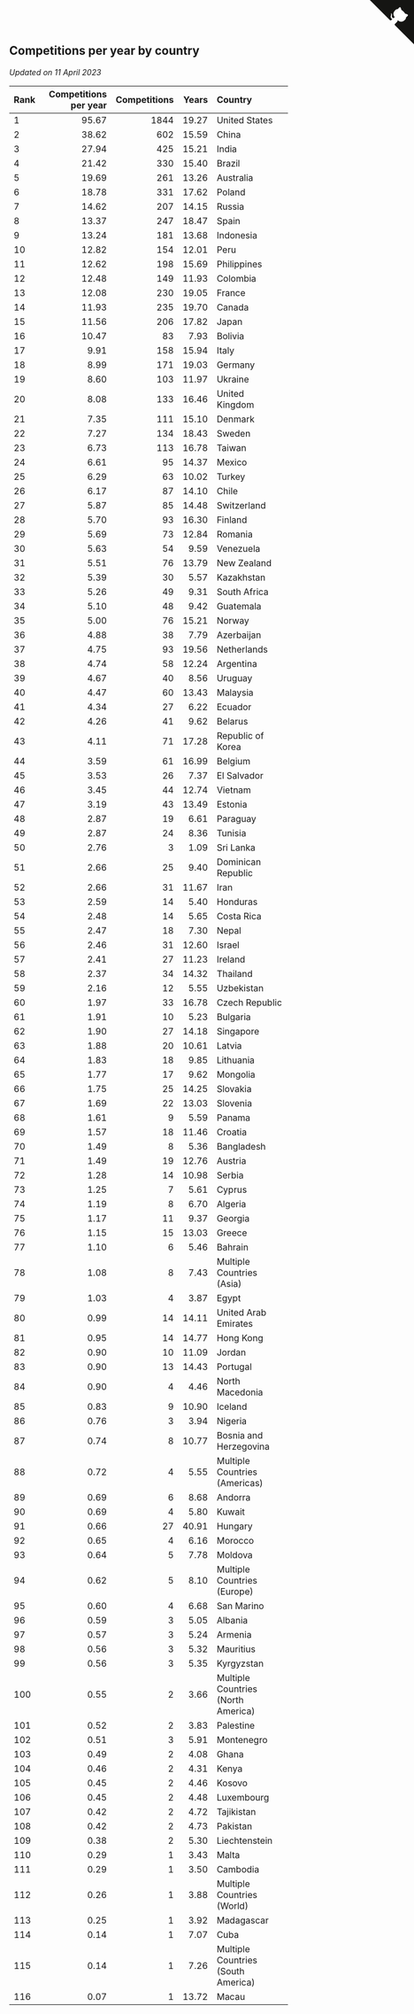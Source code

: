 ## Competitions per year by country

*Updated on 11 April 2023*

| Rank | Competitions per year | Competitions | Years | Country |
| :--- | ---: | ---: | ---: | :--- |
| 1 | 95.67 | 1844 | 19.27 | United States |
| 2 | 38.62 | 602 | 15.59 | China |
| 3 | 27.94 | 425 | 15.21 | India |
| 4 | 21.42 | 330 | 15.40 | Brazil |
| 5 | 19.69 | 261 | 13.26 | Australia |
| 6 | 18.78 | 331 | 17.62 | Poland |
| 7 | 14.62 | 207 | 14.15 | Russia |
| 8 | 13.37 | 247 | 18.47 | Spain |
| 9 | 13.24 | 181 | 13.68 | Indonesia |
| 10 | 12.82 | 154 | 12.01 | Peru |
| 11 | 12.62 | 198 | 15.69 | Philippines |
| 12 | 12.48 | 149 | 11.93 | Colombia |
| 13 | 12.08 | 230 | 19.05 | France |
| 14 | 11.93 | 235 | 19.70 | Canada |
| 15 | 11.56 | 206 | 17.82 | Japan |
| 16 | 10.47 | 83 | 7.93 | Bolivia |
| 17 | 9.91 | 158 | 15.94 | Italy |
| 18 | 8.99 | 171 | 19.03 | Germany |
| 19 | 8.60 | 103 | 11.97 | Ukraine |
| 20 | 8.08 | 133 | 16.46 | United Kingdom |
| 21 | 7.35 | 111 | 15.10 | Denmark |
| 22 | 7.27 | 134 | 18.43 | Sweden |
| 23 | 6.73 | 113 | 16.78 | Taiwan |
| 24 | 6.61 | 95 | 14.37 | Mexico |
| 25 | 6.29 | 63 | 10.02 | Turkey |
| 26 | 6.17 | 87 | 14.10 | Chile |
| 27 | 5.87 | 85 | 14.48 | Switzerland |
| 28 | 5.70 | 93 | 16.30 | Finland |
| 29 | 5.69 | 73 | 12.84 | Romania |
| 30 | 5.63 | 54 | 9.59 | Venezuela |
| 31 | 5.51 | 76 | 13.79 | New Zealand |
| 32 | 5.39 | 30 | 5.57 | Kazakhstan |
| 33 | 5.26 | 49 | 9.31 | South Africa |
| 34 | 5.10 | 48 | 9.42 | Guatemala |
| 35 | 5.00 | 76 | 15.21 | Norway |
| 36 | 4.88 | 38 | 7.79 | Azerbaijan |
| 37 | 4.75 | 93 | 19.56 | Netherlands |
| 38 | 4.74 | 58 | 12.24 | Argentina |
| 39 | 4.67 | 40 | 8.56 | Uruguay |
| 40 | 4.47 | 60 | 13.43 | Malaysia |
| 41 | 4.34 | 27 | 6.22 | Ecuador |
| 42 | 4.26 | 41 | 9.62 | Belarus |
| 43 | 4.11 | 71 | 17.28 | Republic of Korea |
| 44 | 3.59 | 61 | 16.99 | Belgium |
| 45 | 3.53 | 26 | 7.37 | El Salvador |
| 46 | 3.45 | 44 | 12.74 | Vietnam |
| 47 | 3.19 | 43 | 13.49 | Estonia |
| 48 | 2.87 | 19 | 6.61 | Paraguay |
| 49 | 2.87 | 24 | 8.36 | Tunisia |
| 50 | 2.76 | 3 | 1.09 | Sri Lanka |
| 51 | 2.66 | 25 | 9.40 | Dominican Republic |
| 52 | 2.66 | 31 | 11.67 | Iran |
| 53 | 2.59 | 14 | 5.40 | Honduras |
| 54 | 2.48 | 14 | 5.65 | Costa Rica |
| 55 | 2.47 | 18 | 7.30 | Nepal |
| 56 | 2.46 | 31 | 12.60 | Israel |
| 57 | 2.41 | 27 | 11.23 | Ireland |
| 58 | 2.37 | 34 | 14.32 | Thailand |
| 59 | 2.16 | 12 | 5.55 | Uzbekistan |
| 60 | 1.97 | 33 | 16.78 | Czech Republic |
| 61 | 1.91 | 10 | 5.23 | Bulgaria |
| 62 | 1.90 | 27 | 14.18 | Singapore |
| 63 | 1.88 | 20 | 10.61 | Latvia |
| 64 | 1.83 | 18 | 9.85 | Lithuania |
| 65 | 1.77 | 17 | 9.62 | Mongolia |
| 66 | 1.75 | 25 | 14.25 | Slovakia |
| 67 | 1.69 | 22 | 13.03 | Slovenia |
| 68 | 1.61 | 9 | 5.59 | Panama |
| 69 | 1.57 | 18 | 11.46 | Croatia |
| 70 | 1.49 | 8 | 5.36 | Bangladesh |
| 71 | 1.49 | 19 | 12.76 | Austria |
| 72 | 1.28 | 14 | 10.98 | Serbia |
| 73 | 1.25 | 7 | 5.61 | Cyprus |
| 74 | 1.19 | 8 | 6.70 | Algeria |
| 75 | 1.17 | 11 | 9.37 | Georgia |
| 76 | 1.15 | 15 | 13.03 | Greece |
| 77 | 1.10 | 6 | 5.46 | Bahrain |
| 78 | 1.08 | 8 | 7.43 | Multiple Countries (Asia) |
| 79 | 1.03 | 4 | 3.87 | Egypt |
| 80 | 0.99 | 14 | 14.11 | United Arab Emirates |
| 81 | 0.95 | 14 | 14.77 | Hong Kong |
| 82 | 0.90 | 10 | 11.09 | Jordan |
| 83 | 0.90 | 13 | 14.43 | Portugal |
| 84 | 0.90 | 4 | 4.46 | North Macedonia |
| 85 | 0.83 | 9 | 10.90 | Iceland |
| 86 | 0.76 | 3 | 3.94 | Nigeria |
| 87 | 0.74 | 8 | 10.77 | Bosnia and Herzegovina |
| 88 | 0.72 | 4 | 5.55 | Multiple Countries (Americas) |
| 89 | 0.69 | 6 | 8.68 | Andorra |
| 90 | 0.69 | 4 | 5.80 | Kuwait |
| 91 | 0.66 | 27 | 40.91 | Hungary |
| 92 | 0.65 | 4 | 6.16 | Morocco |
| 93 | 0.64 | 5 | 7.78 | Moldova |
| 94 | 0.62 | 5 | 8.10 | Multiple Countries (Europe) |
| 95 | 0.60 | 4 | 6.68 | San Marino |
| 96 | 0.59 | 3 | 5.05 | Albania |
| 97 | 0.57 | 3 | 5.24 | Armenia |
| 98 | 0.56 | 3 | 5.32 | Mauritius |
| 99 | 0.56 | 3 | 5.35 | Kyrgyzstan |
| 100 | 0.55 | 2 | 3.66 | Multiple Countries (North America) |
| 101 | 0.52 | 2 | 3.83 | Palestine |
| 102 | 0.51 | 3 | 5.91 | Montenegro |
| 103 | 0.49 | 2 | 4.08 | Ghana |
| 104 | 0.46 | 2 | 4.31 | Kenya |
| 105 | 0.45 | 2 | 4.46 | Kosovo |
| 106 | 0.45 | 2 | 4.48 | Luxembourg |
| 107 | 0.42 | 2 | 4.72 | Tajikistan |
| 108 | 0.42 | 2 | 4.73 | Pakistan |
| 109 | 0.38 | 2 | 5.30 | Liechtenstein |
| 110 | 0.29 | 1 | 3.43 | Malta |
| 111 | 0.29 | 1 | 3.50 | Cambodia |
| 112 | 0.26 | 1 | 3.88 | Multiple Countries (World) |
| 113 | 0.25 | 1 | 3.92 | Madagascar |
| 114 | 0.14 | 1 | 7.07 | Cuba |
| 115 | 0.14 | 1 | 7.26 | Multiple Countries (South America) |
| 116 | 0.07 | 1 | 13.72 | Macau |


<a href="https://github.com/JustinTimeCuber/wca_statistics" class="github-corner" aria-label="View source on Github"><svg width="80" height="80" viewBox="0 0 250 250" style="fill:#151513; color:#fff; position: absolute; top: 0; border: 0; right: 0;" aria-hidden="true"><path d="M0,0 L115,115 L130,115 L142,142 L250,250 L250,0 Z"></path><path d="M128.3,109.0 C113.8,99.7 119.0,89.6 119.0,89.6 C122.0,82.7 120.5,78.6 120.5,78.6 C119.2,72.0 123.4,76.3 123.4,76.3 C127.3,80.9 125.5,87.3 125.5,87.3 C122.9,97.6 130.6,101.9 134.4,103.2" fill="currentColor" style="transform-origin: 130px 106px;" class="octo-arm"></path><path d="M115.0,115.0 C114.9,115.1 118.7,116.5 119.8,115.4 L133.7,101.6 C136.9,99.2 139.9,98.4 142.2,98.6 C133.8,88.0 127.5,74.4 143.8,58.0 C148.5,53.4 154.0,51.2 159.7,51.0 C160.3,49.4 163.2,43.6 171.4,40.1 C171.4,40.1 176.1,42.5 178.8,56.2 C183.1,58.6 187.2,61.8 190.9,65.4 C194.5,69.0 197.7,73.2 200.1,77.6 C213.8,80.2 216.3,84.9 216.3,84.9 C212.7,93.1 206.9,96.0 205.4,96.6 C205.1,102.4 203.0,107.8 198.3,112.5 C181.9,128.9 168.3,122.5 157.7,114.1 C157.9,116.9 156.7,120.9 152.7,124.9 L141.0,136.5 C139.8,137.7 141.6,141.9 141.8,141.8 Z" fill="currentColor" class="octo-body"></path></svg></a><style>.github-corner:hover .octo-arm{animation:octocat-wave 560ms ease-in-out}@keyframes octocat-wave{0%,100%{transform:rotate(0)}20%,60%{transform:rotate(-25deg)}40%,80%{transform:rotate(10deg)}}@media (max-width:500px){.github-corner:hover .octo-arm{animation:none}.github-corner .octo-arm{animation:octocat-wave 560ms ease-in-out}}</style>
